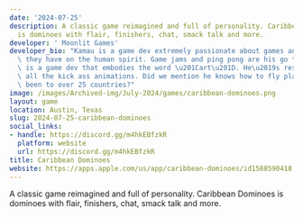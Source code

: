 ```yaml
---
date: '2024-07-25'
description: A classic game reimagined and full of personality. Caribbean Dominoes
  is dominoes with flair, finishers, chat, smack talk and more.
developer: ' Moonlit Games'
developer_bio: "Kamau is a game dev extremely passionate about games and the impact\
  \ they have on the human spirit. Game jams and ping pong are his go tos.\nChristopher\
  \ is a game dev that embodies the word \u201Cart\u201D. He\u2019s responsible for\
  \ all the kick ass animations. Did we mention he knows how to fly planes and has\
  \ been to over 25 countries?"
image: /images/Archived-img/July-2024/games/caribbean-dominoes.png
layout: game
location: Austin, Texas
slug: 2024-07-25-caribbean-dominoes
social_links:
- handle: https://discord.gg/m4hkEBfzkR
  platform: website
  url: https://discord.gg/m4hkEBfzkR
title: Caribbean Dominoes
website: https://apps.apple.com/us/app/caribbean-dominoes/id1588590418 https://play.google.com/store/apps/details?id=com.MoonlitStudios.CaribbeanDominoes&pli=1
---
```


A classic game reimagined and full of personality. Caribbean Dominoes is dominoes with flair, finishers, chat, smack talk and more.
